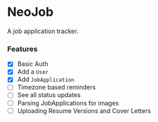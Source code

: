 # NeoJob

A job application tracker.

### Features

- [x] Basic Auth
- [x] Add a `User`
- [x] Add `JobApplication`
- [ ] Timezone based reminders
- [ ] See all status updates
- [ ] Parsing JobApplications for images
- [ ] Uploading Resume Versions and Cover Letters
